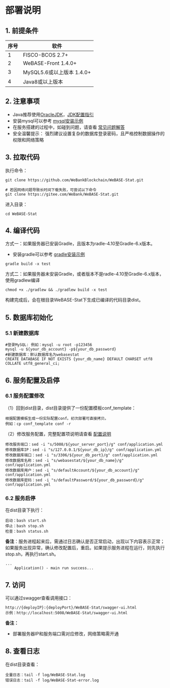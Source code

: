 # 部署说明

## 1. 前提条件

| 序号 | 软件                |
| ---- | ------------------- |
| 1    | FISCO-BCOS 2.7+|
| 2    | WeBASE-Front 1.4.0+|
| 3    | MySQL5.6或以上版本 1.4.0+|
| 4    | Java8或以上版本     |


## 2. 注意事项
*  Java推荐使用[OracleJDK](https://www.oracle.com/technetwork/java/javase/downloads/index.html)，[JDK配置指引](./appendix.html#jdk)
*  安装mysql可以参考 [mysql安装示例](./appendix.html#mysql)
*  在服务搭建的过程中，如碰到问题，请查看 [常见问题解答](./appendix.html#q&a)
*  安全温馨提示： 强烈建议设置复杂的数据库登录密码，且严格控制数据操作的权限和网络策略

## 3. 拉取代码
执行命令：
```shell
git clone https://github.com/WeBankBlockchain/WeBASE-Stat.git

# 若因网络问题导致长时间下载失败，可尝试以下命令
git clone https://gitee.com/WeBank/WeBASE-Stat.git
```
进入目录：

```shell
cd WeBASE-Stat
```

## 4. 编译代码

方式一：如果服务器已安装Gradle，且版本为radle-4.10至Gradle-6.x版本。
*  安装gradle可以参考 [gradle安装示例](./appendix.html#gradle)

```shell
gradle build -x test
```

方式二：如果服务器未安装Gradle，或者版本不是radle-4.10至Gradle-6.x版本，使用gradlew编译

```shell
chmod +x ./gradlew && ./gradlew build -x test
```

构建完成后，会在根目录WeBASE-Stat下生成已编译的代码目录dist。

## 5. 数据库初始化
### 5.1 新建数据库
```
#登录MySQL: 例如：mysql -u root -p123456
mysql -u ${your_db_account} -p${your_db_password}  
#新建数据库：默认数据库名为webasestat
CREATE DATABASE IF NOT EXISTS {your_db_name} DEFAULT CHARSET utf8 COLLATE utf8_general_ci;
```

## 6. 服务配置及启停

### 6.1 服务配置修改
（1）回到dist目录，dist目录提供了一份配置模板conf_template：

```
根据配置模板生成一份实际配置conf。初次部署可直接拷贝。
例如：cp conf_template conf -r
```

（2）修改服务配置，完整配置项说明请查看 [配置说明](./appendix.html#application-yml)
```shell
修改服务端口：sed -i "s/5008/${your_server_port}/g" conf/application.yml
修改数据库IP：sed -i "s/127.0.0.1/${your_db_ip}/g" conf/application.yml
修改数据库端口：sed -i "s/3306/${your_db_port}/g" conf/application.yml
修改数据库名称：sed -i "s/webasestat/${your_db_name}/g" conf/application.yml
修改数据库用户：sed -i "s/defaultAccount/${your_db_account}/g" conf/application.yml
修改数据库密码：sed -i "s/defaultPassword/${your_db_password}/g" conf/application.yml
```

### 6.2 服务启停
在dist目录下执行：
```shell
启动：bash start.sh
停止：bash stop.sh
检查：bash status.sh
```
**备注**：服务进程起来后，需通过日志确认是否正常启动，出现以下内容表示正常；如果服务出现异常，确认修改配置后，重启。如果提示服务进程在运行，则先执行stop.sh，再执行start.sh。

```
...
	Application() - main run success...
```

## 7. 访问

可以通过swagger查看调用接口：

```
http://{deployIP}:{deployPort}/WeBASE-Stat/swagger-ui.html
示例：http://localhost:5008/WeBASE-Stat/swagger-ui.html
```

**备注：** 

- 部署服务器IP和服务端口需对应修改，网络策略需开通

## 8. 查看日志

在dist目录查看：
```shell
全量日志：tail -f log/WeBASE-Stat.log
错误日志：tail -f log/WeBASE-Stat-error.log
```
